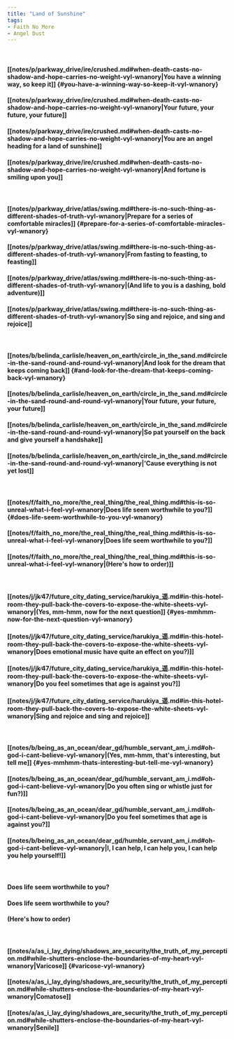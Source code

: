 ```yaml
---
title: "Land of Sunshine"
tags:
- Faith No More
- Angel Dust
---
```

&nbsp;
#### [[notes/p/parkway_drive/ire/crushed.md#when-death-casts-no-shadow-and-hope-carries-no-weight-vyl-wnanory|You have a winning way, so keep it]] {#you-have-a-winning-way-so-keep-it-vyl-wnanory}
#### [[notes/p/parkway_drive/ire/crushed.md#when-death-casts-no-shadow-and-hope-carries-no-weight-vyl-wnanory|Your future, your future, your future]]
#### [[notes/p/parkway_drive/ire/crushed.md#when-death-casts-no-shadow-and-hope-carries-no-weight-vyl-wnanory|You are an angel heading for a land of sunshine]]
#### [[notes/p/parkway_drive/ire/crushed.md#when-death-casts-no-shadow-and-hope-carries-no-weight-vyl-wnanory|And fortune is smiling upon you]]
&nbsp;
#### [[notes/p/parkway_drive/atlas/swing.md#there-is-no-such-thing-as-different-shades-of-truth-vyl-wnanory|Prepare for a series of comfortable miracles]] {#prepare-for-a-series-of-comfortable-miracles-vyl-wnanory}
#### [[notes/p/parkway_drive/atlas/swing.md#there-is-no-such-thing-as-different-shades-of-truth-vyl-wnanory|From fasting to feasting, to feasting]]
#### [[notes/p/parkway_drive/atlas/swing.md#there-is-no-such-thing-as-different-shades-of-truth-vyl-wnanory|(And life to you is a dashing, bold adventure)]]
#### [[notes/p/parkway_drive/atlas/swing.md#there-is-no-such-thing-as-different-shades-of-truth-vyl-wnanory|So sing and rejoice, and sing and rejoice]]
&nbsp;
#### [[notes/b/belinda_carlisle/heaven_on_earth/circle_in_the_sand.md#circle-in-the-sand-round-and-round-vyl-wnanory|And look for the dream that keeps coming back]] {#and-look-for-the-dream-that-keeps-coming-back-vyl-wnanory}
#### [[notes/b/belinda_carlisle/heaven_on_earth/circle_in_the_sand.md#circle-in-the-sand-round-and-round-vyl-wnanory|Your future, your future, your future]]
#### [[notes/b/belinda_carlisle/heaven_on_earth/circle_in_the_sand.md#circle-in-the-sand-round-and-round-vyl-wnanory|So pat yourself on the back and give yourself a handshake]]
#### [[notes/b/belinda_carlisle/heaven_on_earth/circle_in_the_sand.md#circle-in-the-sand-round-and-round-vyl-wnanory|'Cause everything is not yet lost]]
&nbsp;
#### [[notes/f/faith_no_more/the_real_thing/the_real_thing.md#this-is-so-unreal-what-i-feel-vyl-wnanory|Does life seem worthwhile to you?]] {#does-life-seem-worthwhile-to-you-vyl-wnanory}
#### [[notes/f/faith_no_more/the_real_thing/the_real_thing.md#this-is-so-unreal-what-i-feel-vyl-wnanory|Does life seem worthwhile to you?]]
#### [[notes/f/faith_no_more/the_real_thing/the_real_thing.md#this-is-so-unreal-what-i-feel-vyl-wnanory|(Here's how to order)]]
&nbsp;
#### [[notes/j/jk∕47/future_city_dating_service/harukiya_遥.md#in-this-hotel-room-they-pull-back-the-covers-to-expose-the-white-sheets-vyl-wnanory|(Yes, mm-hmm, now for the next question]] {#yes-mmhmm-now-for-the-next-question-vyl-wnanory}
#### [[notes/j/jk∕47/future_city_dating_service/harukiya_遥.md#in-this-hotel-room-they-pull-back-the-covers-to-expose-the-white-sheets-vyl-wnanory|Does emotional music have quite an effect on you?)]]
#### [[notes/j/jk∕47/future_city_dating_service/harukiya_遥.md#in-this-hotel-room-they-pull-back-the-covers-to-expose-the-white-sheets-vyl-wnanory|Do you feel sometimes that age is against you?]]
#### [[notes/j/jk∕47/future_city_dating_service/harukiya_遥.md#in-this-hotel-room-they-pull-back-the-covers-to-expose-the-white-sheets-vyl-wnanory|Sing and rejoice and sing and rejoice]]
&nbsp;
#### [[notes/b/being_as_an_ocean/dear_gd/humble_servant_am_i.md#oh-god-i-cant-believe-vyl-wnanory|(Yes, mm-hmm, that's interesting, but tell me]] {#yes-mmhmm-thats-interesting-but-tell-me-vyl-wnanory}
#### [[notes/b/being_as_an_ocean/dear_gd/humble_servant_am_i.md#oh-god-i-cant-believe-vyl-wnanory|Do you often sing or whistle just for fun?)]]
#### [[notes/b/being_as_an_ocean/dear_gd/humble_servant_am_i.md#oh-god-i-cant-believe-vyl-wnanory|Do you feel sometimes that age is against you?]]
#### [[notes/b/being_as_an_ocean/dear_gd/humble_servant_am_i.md#oh-god-i-cant-believe-vyl-wnanory|I, I can help, I can help you, I can help you help yourself!]]
&nbsp;
#### Does life seem worthwhile to you?
#### Does life seem worthwhile to you?
#### (Here's how to order)
&nbsp;
#### [[notes/a/as_i_lay_dying/shadows_are_security/the_truth_of_my_perception.md#while-shutters-enclose-the-boundaries-of-my-heart-vyl-wnanory|Varicose]] {#varicose-vyl-wnanory}
#### [[notes/a/as_i_lay_dying/shadows_are_security/the_truth_of_my_perception.md#while-shutters-enclose-the-boundaries-of-my-heart-vyl-wnanory|Comatose]]
#### [[notes/a/as_i_lay_dying/shadows_are_security/the_truth_of_my_perception.md#while-shutters-enclose-the-boundaries-of-my-heart-vyl-wnanory|Senile]]

